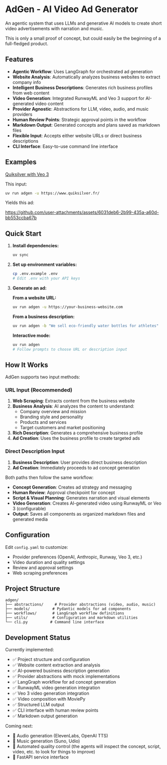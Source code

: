 # AdGen - AI Video Ad Generator

An agentic system that uses LLMs and generative AI models to create short video advertisements with narration and music.

This is only a small proof of concept, but could easily be the beginning of a full-fledged product.

## Features

- **Agentic Workflow**: Uses LangGraph for orchestrated ad generation
- **Website Analysis**: Automatically analyzes business websites to extract company info
- **Intelligent Business Descriptions**: Generates rich business profiles from web content
- **Video Generation**: Integrated RunwayML and Veo 3 support for AI-generated video content
- **Provider Agnostic**: Abstractions for LLM, video, audio, and music providers
- **Human Review Points**: Strategic approval points in the workflow
- **Markdown Output**: Generated concepts and plans saved as markdown files
- **Flexible Input**: Accepts either website URLs or direct business descriptions
- **CLI Interface**: Easy-to-use command line interface

## Examples

[Quiksilver with Veo 3](examples/quiksilver-veo3/README.md)

This input:

```bash
uv run adgen -u https://www.quiksilver.fr/
```

Yields this ad:

https://github.com/user-attachments/assets/6031deb6-2b99-435a-a60d-bb553ccba67b

## Quick Start

1. **Install dependencies:**

   ```bash
   uv sync
   ```

2. **Set up environment variables:**

   ```bash
   cp .env.example .env
   # Edit .env with your API keys
   ```

3. **Generate an ad:**

   **From a website URL:**

   ```bash
   uv run adgen -u https://your-business-website.com
   ```

   **From a business description:**

   ```bash
   uv run adgen -b "We sell eco-friendly water bottles for athletes"
   ```

   **Interactive mode:**

   ```bash
   uv run adgen
   # Follow prompts to choose URL or description input
   ```

## How It Works

AdGen supports two input methods:

### URL Input (Recommended)

1. **Web Scraping**: Extracts content from the business website
2. **Business Analysis**: AI analyzes the content to understand:
   - Company overview and mission
   - Branding style and personality
   - Products and services
   - Target customers and market positioning
3. **Rich Description**: Generates a comprehensive business profile
4. **Ad Creation**: Uses the business profile to create targeted ads

### Direct Description Input

1. **Business Description**: User provides direct business description
2. **Ad Creation**: Immediately proceeds to ad concept generation

Both paths then follow the same workflow:

- **Concept Generation**: Creates ad strategy and messaging
- **Human Review**: Approval checkpoint for concept
- **Script & Visual Planning**: Generates narration and visual elements
- **Video Generation**: Creates AI-generated video using RunwayML or Veo 3 (configurable)
- **Output**: Saves all components as organized markdown files and generated media

## Configuration

Edit `config.yaml` to customize:

- Provider preferences (OpenAI, Anthropic, Runway, Veo 3, etc.)
- Video duration and quality settings
- Review and approval settings
- Web scraping preferences

## Project Structure

```
adgen/
├── abstractions/     # Provider abstractions (video, audio, music)
├── models/          # Pydantic models for ad components
├── workflows/       # LangGraph workflow definitions
├── utils/           # Configuration and markdown utilities
└── cli.py          # Command line interface
```

## Development Status

Currently implemented:

- ✅ Project structure and configuration
- ✅ Website content extraction and analysis
- ✅ AI-powered business description generation
- ✅ Provider abstractions with mock implementations
- ✅ LangGraph workflow for ad concept generation
- ✅ RunwayML video generation integration
- ✅ Veo 3 video generation integration
- ✅ Video composition with MoviePy
- ✅ Structured LLM output
- ✅ CLI interface with human review points
- ✅ Markdown output generation

Coming next:

- 🔲 Audio generation (ElevenLabs, OpenAI TTS)
- 🔲 Music generation (Suno, Udio)
- 🔲 Automated quality control (the agents will inspect the concept, script, video, etc. to look for things to improve)
- 🔲 FastAPI service interface
